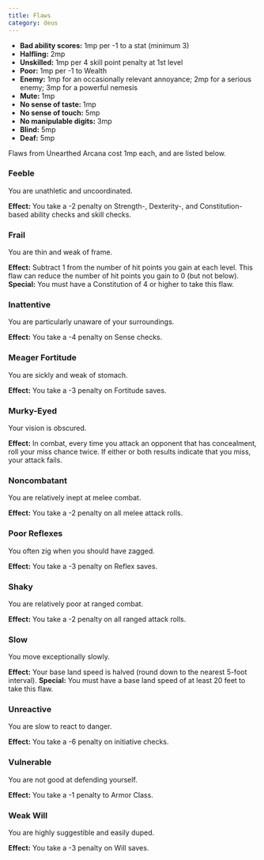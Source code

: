 ```yaml
---
title: Flaws
category: deus
---
```

* __Bad ability scores:__ 1mp per -1 to a stat (minimum 3)
* __Halfling:__ 2mp
* __Unskilled:__ 1mp per 4 skill point penalty at 1st level
* __Poor:__ 1mp per -1 to Wealth
* __Enemy:__ 1mp for an occasionally relevant annoyance; 2mp for a serious enemy; 3mp for a powerful nemesis
* __Mute:__ 1mp
* __No sense of taste:__ 1mp
* __No sense of touch:__ 5mp
* __No manipulable digits:__ 3mp
* __Blind:__ 5mp
* __Deaf:__ 5mp

Flaws from Unearthed Arcana cost 1mp each, and are listed below.

### Feeble
You are unathletic and uncoordinated.

__Effect:__ You take a -2 penalty on Strength-, Dexterity-, and Constitution-based ability checks and skill checks.

### Frail
You are thin and weak of frame.

__Effect:__ Subtract 1 from the number of hit points you gain at each level. This flaw can reduce the number of hit points you gain to 0 (but not below).
__Special:__ You must have a Constitution of 4 or higher to take this flaw.

### Inattentive
You are particularly unaware of your surroundings.

__Effect:__ You take a -4 penalty on Sense checks.

### Meager Fortitude
You are sickly and weak of stomach.

__Effect:__ You take a -3 penalty on Fortitude saves.

### Murky-Eyed
Your vision is obscured.

__Effect:__ In combat, every time you attack an opponent that has concealment, roll your miss chance twice. If either or both results indicate that you miss, your attack fails.

### Noncombatant
You are relatively inept at melee combat.

__Effect:__ You take a -2 penalty on all melee attack rolls.

### Poor Reflexes
You often zig when you should have zagged.

__Effect:__ You take a -3 penalty on Reflex saves.

### Shaky
You are relatively poor at ranged combat.

__Effect:__ You take a -2 penalty on all ranged attack rolls.

### Slow
You move exceptionally slowly.

__Effect:__ Your base land speed is halved (round down to the nearest 5-foot interval).
__Special:__ You must have a base land speed of at least 20 feet to take this flaw.

### Unreactive
You are slow to react to danger.

__Effect:__ You take a -6 penalty on initiative checks.

### Vulnerable
You are not good at defending yourself.

__Effect:__ You take a -1 penalty to Armor Class.

### Weak Will
You are highly suggestible and easily duped.

__Effect:__ You take a -3 penalty on Will saves.

